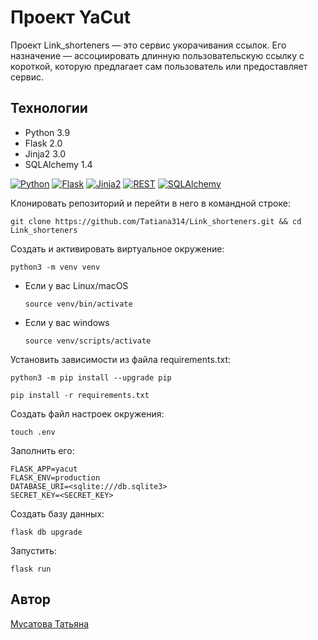 # Проект YaCut

Проект Link_shorteners — это сервис укорачивания ссылок. Его назначение — ассоциировать длинную пользовательскую ссылку с короткой, которую предлагает сам пользователь или предоставляет сервис.

## Технологии
- Python 3.9
- Flask 2.0
- Jinja2 3.0
- SQLAlchemy 1.4

[![Python](https://img.shields.io/badge/-Python3.9-464646?style=flat&logo=Python&logoColor=ffffff&color=043A6B)](https://www.python.org/)
[![Flask](https://img.shields.io/badge/-Flask2.0-464646?style=flat&logo=Flask&logoColor=ffffff&color=043A6B)](https://www.djangoproject.com/)
[![Jinja2](https://img.shields.io/badge/-Jinja2&3.0-464646?style=flat&logo=Jinja&logoColor=ffffff&color=043A6B)](https://www.postgresql.org/)
[![REST](https://img.shields.io/badge/-REST-464646?style=flat&logo=REST&logoColor=ffffff&color=043A6B)](https://www.django-rest-framework.org/)
[![SQLAlchemy](https://img.shields.io/badge/-SQLAlchemy1.4-464646?style=flat&logo=SQLAlchemy&logoColor=ffffff&color=043A6B)](https://www.postgresql.org/)

Клонировать репозиторий и перейти в него в командной строке:

```
git clone https://github.com/Tatiana314/Link_shorteners.git && cd Link_shorteners
```

Cоздать и активировать виртуальное окружение:

```
python3 -m venv venv
```

* Если у вас Linux/macOS

    ```
    source venv/bin/activate
    ```

* Если у вас windows

    ```
    source venv/scripts/activate
    ```

Установить зависимости из файла requirements.txt:

```
python3 -m pip install --upgrade pip
```

```
pip install -r requirements.txt
```

Создать файл настроек окружения:

```
touch .env
```

Заполнить его:

```
FLASK_APP=yacut
FLASK_ENV=production
DATABASE_URI=<sqlite:///db.sqlite3>
SECRET_KEY=<SECRET_KEY>
```

Создать базу данных:

```
flask db upgrade
```

Запустить:

```
flask run
```

## Автор
[Мусатова Татьяна](https://github.com/Tatiana314)
